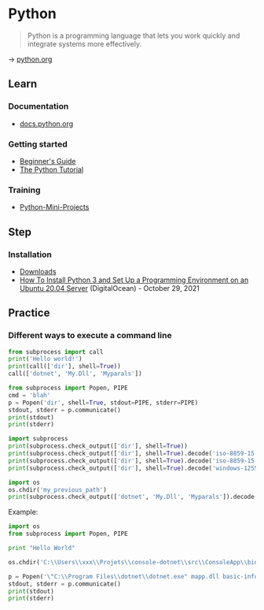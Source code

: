 # Python

> Python is a programming language that lets you work quickly and integrate systems more effectively.

→ [python.org](https://www.python.org/)

## Learn

### Documentation

* [docs.python.org](https://docs.python.org/)

### Getting started

* [Beginner's Guide](https://wiki.python.org/moin/BeginnersGuide)
* [The Python Tutorial](https://docs.python.org/tutorial/index.html)

### Training

* [Python-Mini-Projects](https://github.com/Python-World/python-mini-projects)

## Step

### Installation

* [Downloads](https://www.python.org/downloads/)
* [How To Install Python 3 and Set Up a Programming Environment on an Ubuntu 20.04 Server](https://www.digitalocean.com/community/tutorials/how-to-install-python-3-and-set-up-a-programming-environment-on-an-ubuntu-20-04-server) (DigitalOcean) - October 29, 2021

## Practice

### Different ways to execute a command line

```python
from subprocess import call
print('Hello world!')
print(call(['dir'], shell=True))
call(['dotnet', 'My.Dll', 'Myparals'])

from subprocess import Popen, PIPE
cmd = 'blah'
p = Popen('dir', shell=True, stdout=PIPE, stderr=PIPE)
stdout, stderr = p.communicate()
print(stdout)
print(stderr)

import subprocess
print(subprocess.check_output(['dir'], shell=True))
print(subprocess.check_output(['dir'], shell=True).decode('iso-8859-15'))
print(subprocess.check_output(['dir'], shell=True).decode('iso-8859-15').encode('utf-8'))
print(subprocess.check_output(['dir'], shell=True).decode('windows-1255'))

import os
os.chdir('my_previous_path')
print(subprocess.check_output(['dotnet', 'My.Dll', 'Myparals']).decode('ascii'), end='\r\n')
```

Example:

```python
import os
from subprocess import Popen, PIPE

print "Hello World"

os.chdir('C:\\Users\\xxx\\Projets\\console-dotnet\\src\\ConsoleApp\\bin\\Debug\\netcoreapp2.0')

p = Popen('\"C:\\Program Files\\dotnet\\dotnet.exe" mapp.dll basic-info', shell=True, stdout=PIPE, stderr=PIPE)
stdout, stderr = p.communicate()
print(stdout)
print(stderr)
```
